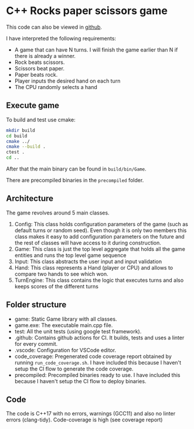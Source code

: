 # C++ Rocks paper scissors game

This code can also be viewed in [github](https://github.com/jjalle/cpp_rock_paper_scissors).

I have interpreted the following requirements:

* A game that can have N turns. I will finish the game earlier than N if there is already a winner.
* Rock beats scissors.
* Scissors beat paper.
* Paper beats rock.
* Player inputs the desired hand on each turn
* The CPU randomly selects a hand

## Execute game
To build and test use cmake:
```bash
mkdir build
cd build
cmake ../
cmake --build .
ctest .
cd ..
```
After that the main binary can be found in `build/bin/Game`.

There are precompiled binaries in the `precompiled` folder.

## Architecture
The game revolves around 5 main classes.
1. Config: This class holds configuration parameters of the game (such as default turns or random seed). Even though it is only two members this class makes it easy to add configuration parameters on the future and the rest of classes will have access to it during construction.
2. Game: This class is just the top level aggregate that holds all the game entities and runs the top level game sequence
3. Input: This class abstracts the user input and input validation
4. Hand: This class represents a Hand (player or CPU) and allows to compare two hands to see which won.
5. TurnEngine: This class contains the logic that executes turns and also keeps scores of the different turns

## Folder structure

* game: Static Game library with all classes.
* game.exe: The executable main.cpp file.
* test: All the unit tests (using google test framework).
* .github: Contains github actions for CI. It builds, tests and uses a linter for every commit.
* .vscode: Configuration for VSCode editor.
* code_coverage: Pregenerated code coverage report obtained by running `run_code_coverage.sh`. I have included this because I haven't setup the CI flow to generate the code coverage.
* precompiled: Precompiled binaries ready to use. I have included this because I haven't setup the CI flow to deploy binaries.


## Code
The code is C++17 with no errors, warnings (GCC11) and also no linter errors (clang-tidy). Code-coverage is high (see coverage report)

